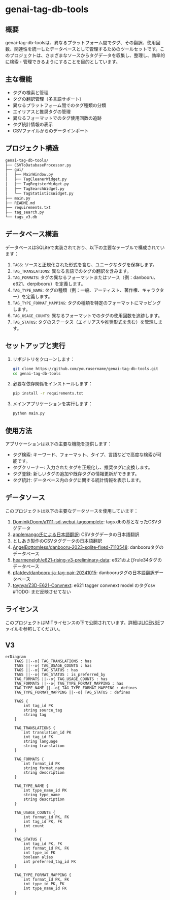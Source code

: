 # genai-tag-db-tools

## 概要

genai-tag-db-toolsは、異なるプラットフォーム間でタグ、その翻訳、使用回数、関連性を統一したデータベースとして管理するためのツールセットです。このプロジェクトは、さまざまなソースからタグデータを収集し、整理し、効率的に検索・管理できるようにすることを目的としています。

## 主な機能

- タグの検索と管理
- タグの翻訳管理（多言語サポート）
- 異なるプラットフォーム間でのタグ種類の分類
- エイリアスと推奨タグの管理
- 異なるフォーマットでのタグ使用回数の追跡
- タグ統計情報の表示
- CSVファイルからのデータインポート

## プロジェクト構造

```bash
genai-tag-db-tools/
├── CSVToDatabaseProcessor.py
├── gui/
│   ├── MainWindow.py
│   ├── TagCleanerWidget.py
│   ├── TagRegisterWidget.py
│   ├── TagSearchWidget.py
│   └── TagStatisticsWidget.py
├── main.py
├── README.md
├── requirements.txt
├── tag_search.py
└── tags_v3.db
```

## データベース構造

データベースはSQLiteで実装されており、以下の主要なテーブルで構成されています：

1. `TAGS`: ソースと正規化された形式を含む、ユニークなタグを保存します。
2. `TAG_TRANSLATIONS`: 異なる言語でのタグの翻訳を含みます。
3. `TAG_FORMATS`: タグの異なるフォーマットまたはソース（例：danbooru、e621、derpibooru）を定義します。
4. `TAG_TYPE_NAME`: タグの種類（例：一般、アーティスト、著作権、キャラクター）を定義します。
5. `TAG_TYPE_FORMAT_MAPPING`: タグの種類を特定のフォーマットにマッピングします。
6. `TAG_USAGE_COUNTS`: 異なるフォーマットでのタグの使用回数を追跡します。
7. `TAG_STATUS`: タグのステータス（エイリアスや推奨形式を含む）を管理します。

## セットアップと実行

1. リポジトリをクローンします：

   ```bash
   git clone https://github.com/yourusername/genai-tag-db-tools.git
   cd genai-tag-db-tools
   ```

2. 必要な依存関係をインストールします：

   ```bash
   pip install -r requirements.txt
   ```

3. メインアプリケーションを実行します：

   ```bash
   python main.py
   ```

## 使用方法

アプリケーションは以下の主要な機能を提供します：

- タグ検索: キーワード、フォーマット、タイプ、言語などで高度な検索が可能です。
- タグクリーナー: 入力されたタグを正規化し、推奨タグに変換します。
- タグ登録: 新しいタグの追加や既存タグの情報更新ができます。
- タグ統計: データベース内のタグに関する統計情報を表示します。

## データソース

このプロジェクトは以下の主要なデータソースを使用しています：

1. [DominikDoom/a1111-sd-webui-tagcomplete](https://github.com/DominikDoom/a1111-sd-webui-tagcomplete): tags.dbの基となったCSVタグデータ
2. [applemango氏による日本語翻訳](https://github.com/DominikDoom/a1111-sd-webui-tagcomplete/discussions/265): CSVタグデータの日本語翻訳
3. としあき製作のCSVタグデータの日本語翻訳
4. [AngelBottomless/danbooru-2023-sqlite-fixed-7110548](https://huggingface.co/datasets/KBlueLeaf/danbooru2023-sqlite): danbooruタグのデータベース
5. [hearmeneigh/e621-rising-v3-preliminary-data](https://huggingface.co/datasets/hearmeneigh/e621-rising-v3-preliminary-data): e621およびrule34タグのデータベース
6. [p1atdev/danbooru-ja-tag-pair-20241015](https://huggingface.co/datasets/p1atdev/danbooru-ja-tag-pair-20241015): danbooruタグの日本語翻訳データベース
7. [toynya/Z3D-E621-Convnext](https://huggingface.co/toynya/Z3D-E621-Convnext): e621 tagger convnext model のタグcsv #TODO: まだ反映させてない

## ライセンス

このプロジェクトはMITライセンスの下で公開されています。詳細は[LICENSE](LICENSE)ファイルを参照してください。

## V3

```mermaid
erDiagram
    TAGS ||--o{ TAG_TRANSLATIONS : has
    TAGS ||--o{ TAG_USAGE_COUNTS : has
    TAGS ||--o{ TAG_STATUS : has
    TAGS ||--o{ TAG_STATUS : is_preferred_by
    TAG_FORMATS ||--o{ TAG_USAGE_COUNTS : has
    TAG_FORMATS ||--o{ TAG_TYPE_FORMAT_MAPPING : has
    TAG_TYPE_NAME ||--o{ TAG_TYPE_FORMAT_MAPPING : defines
    TAG_TYPE_FORMAT_MAPPING ||--o{ TAG_STATUS : defines

    TAGS {
        int tag_id PK
        string source_tag
        string tag
    }

    TAG_TRANSLATIONS {
        int translation_id PK
        int tag_id FK
        string language
        string translation
    }

    TAG_FORMATS {
        int format_id PK
        string format_name
        string description
    }

    TAG_TYPE_NAME {
        int type_name_id PK
        string type_name
        string description
    }

    TAG_USAGE_COUNTS {
        int format_id PK, FK
        int tag_id PK, FK
        int count
    }

    TAG_STATUS {
        int tag_id PK, FK
        int format_id PK, FK
        int type_id FK
        boolean alias
        int preferred_tag_id FK
    }

    TAG_TYPE_FORMAT_MAPPING {
        int format_id PK, FK
        int type_id PK, FK
        int type_name_id FK
    }
```
